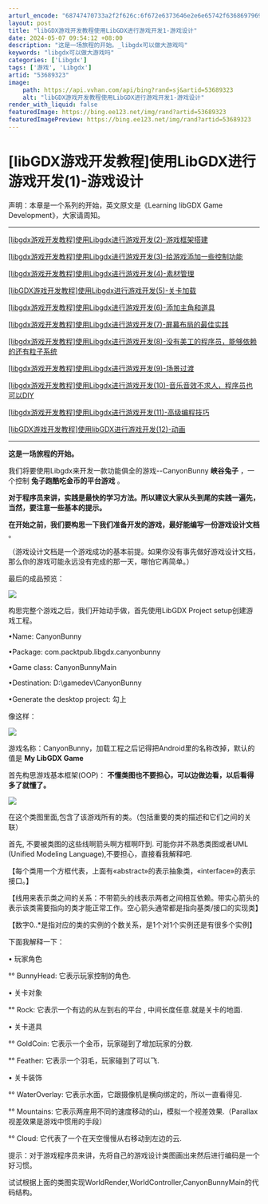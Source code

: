 ```yaml
---
arturl_encode: "68747470733a2f2f626c:6f672e6373646e2e6e65742f63686979696e676c756f6c6569:2f61727469636c652f64657461696c732f3533363839333233"
layout: post
title: "libGDX游戏开发教程使用LibGDX进行游戏开发1-游戏设计"
date: 2024-05-07 09:54:12 +08:00
description: "这是一场旅程的开始。_libgdx可以做大游戏吗"
keywords: "libgdx可以做大游戏吗"
categories: ['Libgdx']
tags: ['游戏', 'Libgdx']
artid: "53689323"
image:
    path: https://api.vvhan.com/api/bing?rand=sj&artid=53689323
    alt: "libGDX游戏开发教程使用LibGDX进行游戏开发1-游戏设计"
render_with_liquid: false
featuredImage: https://bing.ee123.net/img/rand?artid=53689323
featuredImagePreview: https://bing.ee123.net/img/rand?artid=53689323
---
```


# [libGDX游戏开发教程]使用LibGDX进行游戏开发(1)-游戏设计

声明：本章是一个系列的开始，英文原文是《Learning libGDX Game Development》，大家请周知。

---

[[libgdx游戏开发教程]使用Libgdx进行游戏开发(2)-游戏框架搭建](http://blog.csdn.net/chiyingluolei/article/details/53689326)

[[libgdx游戏开发教程]使用Libgdx进行游戏开发(3)-给游戏添加一些控制功能](http://blog.csdn.net/chiyingluolei/article/details/53689329)

[[libgdx游戏开发教程]使用Libgdx进行游戏开发(4)-素材管理](http://blog.csdn.net/chiyingluolei/article/details/53689330)

[[libGDX游戏开发教程]使用Libgdx进行游戏开发(5)-关卡加载](http://blog.csdn.net/chiyingluolei/article/details/53689334)

[[libgdx游戏开发教程]使用Libgdx进行游戏开发(6)-添加主角和道具](http://blog.csdn.net/chiyingluolei/article/details/53689335)

[[libgdx游戏开发教程]使用Libgdx进行游戏开发(7)-屏幕布局的最佳实践](http://blog.csdn.net/chiyingluolei/article/details/53689337)

[[libgdx游戏开发教程]使用Libgdx进行游戏开发(8)-没有美工的程序员，能够依赖的还有粒子系统](http://blog.csdn.net/chiyingluolei/article/details/53689338)

[[libgdx游戏开发教程]使用Libgdx进行游戏开发(9)-场景过渡](http://blog.csdn.net/chiyingluolei/article/details/53689340)

[[libgdx游戏开发教程]使用Libgdx进行游戏开发(10)-音乐音效不求人，程序员也可以DIY](http://blog.csdn.net/chiyingluolei/article/details/53689342)

[[libgdx游戏开发教程]使用Libgdx进行游戏开发(11)-高级编程技巧](http://blog.csdn.net/chiyingluolei/article/details/53689343)

[[libGDX游戏开发教程]使用libGDX进行游戏开发(12)-动画](http://blog.csdn.net/chiyingluolei/article/details/53689344)

---

**这是一场旅程的开始。**

我们将要使用Libgdx来开发一款功能俱全的游戏--CanyonBunny
**峡谷兔子**
，一个控制
**兔子跑酷吃金币的平台游戏**
。

**对于程序员来讲，实践是最快的学习方法。所以建议大家从头到尾的实践一遍先，当然，要注意一些基本的提示。**

**在开始之前，我们要构思一下我们准备开发的游戏，最好能编写一份游戏设计文档**
。

（游戏设计文档是一个游戏成功的基本前提。如果你没有事先做好游戏设计文档，那么你的游戏可能永远没有完成的那一天，哪怕它再简单。）

最后的成品预览：

![](https://i-blog.csdnimg.cn/blog_migrate/129727f29d316c6f90d9e52792fb459e.png)

构思完整个游戏之后，我们开始动手做，首先使用LibGDX Project setup创建游戏工程。

•Name: CanyonBunny
  
•Package: com.packtpub.libgdx.canyonbunny
  
•Game class: CanyonBunnyMain
  
•Destination: D:\gamedev\CanyonBunny
  
•Generate the desktop project: 勾上
  
像这样：

![](https://i-blog.csdnimg.cn/blog_migrate/30c350c0537d2bcba34bd2e2c7ce4277.png)

游戏名称：CanyonBunny，加载工程之后记得把Android里的名称改掉，默认的值是<string name="app\_name">
**My LibGDX Game**
</string>

首先构思游戏基本框架(OOP)：
**不懂类图也不要担心，可以边做边看，以后看得多了就懂了。**

![](https://i-blog.csdnimg.cn/blog_migrate/f2f0cfe6c29e8107107c5454b041c0d0.png)

在这个类图里面,包含了该游戏所有的类。（包括重要的类的描述和它们之间的关联）

首先, 不要被类图的这些线啊箭头啊方框啊吓到. 可能你并不熟悉类图或者UML (Unified Modeling Language),不要担心，直接看我解释吧.

【每个类用一个方框代表，上面有«abstract»的表示抽象类，«interface»的表示接口。】

【线用来表示类之间的关系：不带箭头的线表示两者之间相互依赖。带实心箭头的表示该类需要指向的类才能正常工作。空心箭头通常都是指向基类/接口的实现类】

【数字0..\*是指对应的类的实例的个数关系，是1个对1个实例还是有很多个实例】

下面我解释一下：

• 玩家角色
  
°° BunnyHead: 它表示玩家控制的角色.
  
• 关卡对象
  
°° Rock: 它表示一个有边的从左到右的平台 , 中间长度任意.就是关卡的地面.
  
• 关卡道具
  
°° GoldCoin: 它表示一个金币，玩家碰到了增加玩家的分数.
  
°° Feather: 它表示一个羽毛，玩家碰到了可以飞.
  
• 关卡装饰
  
°° WaterOverlay: 它表示水面，它跟摄像机是横向绑定的，所以一直看得见.
  
°° Mountains: 它表示两座用不同的速度移动的山，模拟一个视差效果.（Parallax视差效果是游戏中惯用的手段）
  
°° Cloud: 它代表了一个在天空慢慢从右移动到左边的云.

提示：对于游戏程序员来讲，先将自己的游戏设计类图画出来然后进行编码是一个好习惯。

试试根据上面的类图实现WorldRender,WorldController,CanyonBunnyMain的代码结构。
